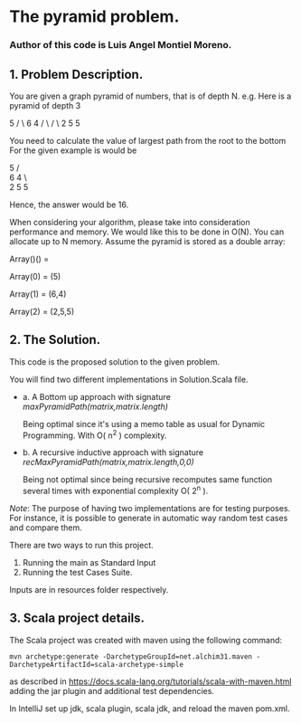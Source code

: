 # The pyramid problem. 
### Author of this code is Luis Angel Montiel Moreno.


## 1. Problem Description. 

You are given a graph pyramid of numbers, that is of depth N.
e.g. Here is a pyramid of depth 3


   5
  / \\
 6   4
/ \\ / \\
2   5   5


You need to calculate the value of largest path from the root to the bottom
For the given example is would be



   5
  /  
 6   4
  \\   
2   5  5


Hence, the answer would be 16.

When considering your algorithm, please take into consideration performance and
memory. We would like this to be done in O(N). You can allocate up to N memory.
Assume the pyramid is stored as a double array:

Array()() =

Array(0) = (5)

Array(1) = (6,4)

Array(2) = (2,5,5)


## 2. The Solution.

This code is the proposed solution to the given problem.

You will find two different implementations in Solution.Scala file. 

* a. A Bottom up approach with signature _maxPyramidPath(matrix,matrix.length)_

     Being optimal since it's using a memo table as usual for Dynamic Programming. With O( n<sup>2</sup> ) complexity. 


* b. A recursive inductive approach with signature _recMaxPyramidPath(matrix,matrix.length,0,0)_
 
     Being not optimal since being recursive recomputes same function several times with exponential complexity O( 2<sup>n</sup> ).

*Note*: The purpose of having two implementations are for testing purposes. For instance, it is possible to generate in automatic way random test cases and compare them.

There are two ways to run this project. 

1. Running the main as Standard Input
2. Running the test Cases Suite.

Inputs are in resources folder respectively.

## 3. Scala project details. 

The Scala project was created with maven using the following command: 

```
mvn archetype:generate -DarchetypeGroupId=net.alchim31.maven -DarchetypeArtifactId=scala-archetype-simple
```

as described in https://docs.scala-lang.org/tutorials/scala-with-maven.html
adding the jar plugin and additional test dependencies.

In IntelliJ set up jdk, scala plugin, scala jdk, and reload the maven pom.xml. 
